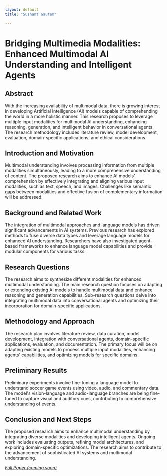 ```yaml
---
layout: default
title: "Sushant Gautam"

---
```


# Bridging Multimedia Modalities: Enhanced Multimodal AI Understanding and Intelligent Agents

## Abstract

With the increasing availability of multimodal data, there is growing interest in developing Artificial Intelligence (AI) models capable of comprehending the world in a more holistic manner. This research proposes to leverage multiple input modalities for multimodal AI understanding, enhancing reasoning, generation, and intelligent behavior in conversational agents. The research methodology includes literature review, model development, evaluation, domain-specific applications, and ethical considerations.

## Introduction and Motivation

Multimodal understanding involves processing information from multiple modalities simultaneously, leading to a more comprehensive understanding of content. The proposed research aims to enhance AI models' comprehension by effectively integrating and aligning various input modalities, such as text, speech, and images. Challenges like semantic gaps between modalities and effective fusion of complementary information will be addressed.

## Background and Related Work

The integration of multimodal approaches and language models has driven significant advancements in AI systems. Previous research has explored methods to fuse diverse data types and leverage language models for enhanced AI understanding. Researchers have also investigated agent-based frameworks to enhance language model capabilities and provide modular components for various tasks.

## Research Questions

The research aims to synthesize different modalities for enhanced multimodal understanding. The main research question focuses on adapting or extending existing AI models to handle multimodal data and enhance reasoning and generation capabilities. Sub-research questions delve into integrating multimodal data into conversational agents and optimizing their incorporation for domain-specific applications.

## Methodology and Approach

The research plan involves literature review, data curation, model development, integration with conversational agents, domain-specific applications, evaluation, and documentation. The primary focus will be on adapting existing models to process multiple input modalities, enhancing agents' capabilities, and optimizing models for specific domains.

## Preliminary Results

Preliminary experiments involve fine-tuning a language model to understand soccer game events using video, audio, and commentary data. The model's vision-language and audio-language branches are being fine-tuned to capture visual and auditory cues, contributing to comprehensive understanding of events.

## Conclusion and Next Steps

The proposed research aims to enhance multimodal understanding by integrating diverse modalities and developing intelligent agents. Ongoing work includes evaluating outputs, refining model architectures, and exploring domain-specific optimizations. The research aims to contribute to the advancement of sophisticated AI systems and multimodal understanding.

*[Full Paper (coming soon)](https://doi.org/10.1145/3577190.3614225)*
